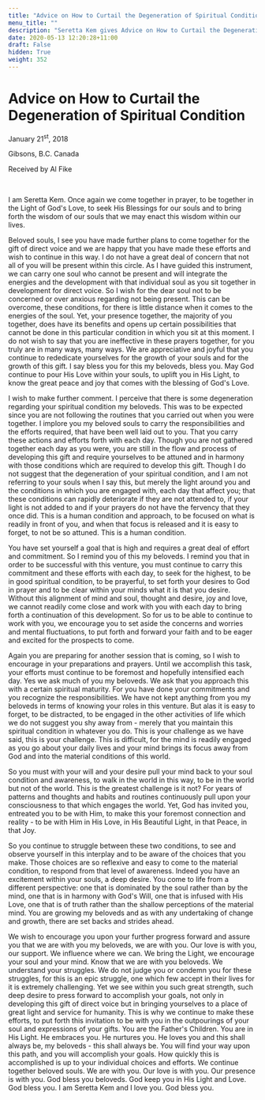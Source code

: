 ```yaml
---
title: "Advice on How to Curtail the Degeneration of Spiritual Condition"
menu_title: ""
description: "Seretta Kem gives Advice on How to Curtail the Degeneration of Spiritual Condition"
date: 2020-05-13 12:20:28+11:00
draft: False
hidden: True
weight: 352
---
```

# Advice on How to Curtail the Degeneration of Spiritual Condition

January 21<sup>st</sup>, 2018

Gibsons, B.C. Canada

Received by Al Fike

 

I am Seretta Kem. Once again we come together in prayer, to be together in the Light of God's Love, to seek His Blessings for our souls and to bring forth the wisdom of our souls that we may enact this wisdom within our lives.

Beloved souls, I see you have made further plans to come together for the gift of direct voice and we are happy that you have made these efforts and wish to continue in this way. I do not have a great deal of concern that not all of you will be present within this circle. As I have guided this instrument, we can carry one soul who cannot be present and will integrate the energies and the development with that individual soul as you sit together in development for direct voice. So I wish for the dear soul not to be concerned or over anxious regarding not being present. This can be overcome, these conditions, for there is little distance when it comes to the energies of the soul. Yet, your presence together, the majority of you together, does have its benefits and opens up certain possibilities that cannot be done in this particular condition in which you sit at this moment. I do not wish to say that you are ineffective in these prayers together, for you truly are in many ways, many ways. We are appreciative and joyful that you continue to rededicate yourselves for the growth of your souls and for the growth of this gift. I say bless you for this my beloveds, bless you. May God continue to pour His Love within your souls, to uplift you in His Light, to know the great peace and joy that comes with the blessing of God's Love.

I wish to make further comment. I perceive that there is some degeneration regarding your spiritual condition my beloveds. This was to be expected since you are not following the routines that you carried out when you were together. I implore you my beloved souls to carry the responsibilities and the efforts required, that have been well laid out to you. That you carry these actions and efforts forth with each day. Though you are not gathered together each day as you were, you are still in the flow and process of developing this gift and require yourselves to be attuned and in harmony with those conditions which are required to develop this gift. Though I do not suggest that the degeneration of your spiritual condition, and I am not referring to your souls when I say this, but merely the light around you and the conditions in which you are engaged with, each day that affect you; that these conditions can rapidly deteriorate if they are not attended to, if your light is not added to and if your prayers do not have the fervency that they once did. This is a human condition and approach, to be focused on what is readily in front of you, and when that focus is released and it is easy to forget, to not be so attuned. This is a human condition.

You have set yourself a goal that is high and requires a great deal of effort and commitment. So I remind you of this my beloveds. I remind you that in order to be successful with this venture, you must continue to carry this commitment and these efforts with each day, to seek for the highest, to be in good spiritual condition, to be prayerful, to set forth your desires to God in prayer and to be clear within your minds what it is that you desire. Without this alignment of mind and soul, thought and desire, joy and love, we cannot readily come close and work with you with each day to bring forth a continuation of this development. So for us to be able to continue to work with you, we encourage you to set aside the concerns and worries and mental fluctuations, to put forth and forward your faith and to be eager and excited for the prospects to come.

Again you are preparing for another session that is coming, so I wish to encourage in your preparations and prayers. Until we accomplish this task, your efforts must continue to be foremost and hopefully intensified each day. Yes we ask much of you my beloveds. We ask that you approach this with a certain spiritual maturity. For you have done your commitments and you recognize the responsibilities. We have not kept anything from you my beloveds in terms of knowing your roles in this venture. But alas it is easy to forget, to be distracted, to be engaged in the other activities of life which we do not suggest you shy away from - merely that you maintain this spiritual condition in whatever you do. This is your challenge as we have said, this is your challenge. This is difficult, for the mind is readily engaged as you go about your daily lives and your mind brings its focus away from God and into the material conditions of this world. 

So you must with your will and your desire pull your mind back to your soul condition and awareness, to walk in the world in this way, to be in the world but not of the world. This is the greatest challenge is it not? For years of patterns and thoughts and habits and routines continuously pull upon your consciousness to that which engages the world. Yet, God has invited you, entreated you to be with Him, to make this your foremost connection and reality - to be with Him in His Love, in His Beautiful Light, in that Peace, in that Joy.

So you continue to struggle between these two conditions, to see and observe yourself in this interplay and to be aware of the choices that you make. Those choices are so reflexive and easy to come to the material condition, to respond from that level of awareness. Indeed you have an excitement within your souls, a deep desire. You come to life from a different perspective: one that is dominated by the soul rather than by the mind, one that is in harmony with God's Will, one that is infused with His Love, one that is of truth rather than the shallow perceptions of the material mind. You are growing my beloveds and as with any undertaking of change and growth, there are set backs and strides ahead. 

We wish to encourage you upon your further progress forward and assure you that we are with you my beloveds, we are with you. Our love is with you, our support. We influence where we can. We bring the Light, we encourage your soul and your mind. Know that we are with you beloveds. We understand your struggles. We do not judge you or condemn you for these struggles, for this is an epic struggle, one which few accept in their lives for it is extremely challenging. Yet we see within you such great strength, such deep desire to press forward to accomplish your goals, not only in developing this gift of direct voice but in bringing yourselves to a place of great light and service for humanity. This is why we continue to make these efforts, to put forth this invitation to be with you in the outpourings of your soul and expressions of your gifts. You are the Father's Children. You are in His Light. He embraces you. He nurtures you. He loves you and this shall always be, my beloveds - this shall always be. You will find your way upon this path, and you will accomplish your goals. How quickly this is accomplished is up to your individual choices and efforts. We continue together beloved souls. We are with you. Our love is with you. Our presence is with you. God bless you beloveds. God keep you in His Light and Love. God bless you. I am Seretta Kem and I love you. God bless you.